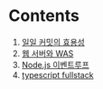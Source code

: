 # Contents

1. [일일 커밋의 효용성](https://jojoldu.tistory.com/402)
2. [웹 서버와 WAS](https://brunch.co.kr/@springboot/21?fbclid=IwAR1sv3mbmNANeNE9FImCKN2hHMXNXTcYTT3LftAs9G8eN-ZEs9wYexkRZ_Q)
3. [Node.js 이벤트루프](https://tk-one.github.io/2019/02/07/nodejs-event-loop/?fbclid=IwAR3OOL60IGFJpoMHHl1QFqtBNs4BzAc7Mg1k0NCnVWDHvMszUev8Js-TKg8)
4. [typescript fullstack](https://medium.com/querypie/typescript%EC%99%80-%ED%95%A8%EA%BB%98%ED%95%98%EB%8A%94-fullstack-development-501835592b1d)
